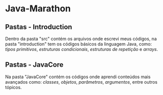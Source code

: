 # Java-Marathon

## Pastas - Introduction
Dentro da pasta "src" contém os arquivos onde escrevi meus códigos, na pasta "introduction" tem os códigos básicos da linguagem Java,
como: *tipos primitivos*, *estruturas condicionais*, *estruturas de repetição* e *arrays*.

## Pastas - JavaCore
Na pasta "JavaCore" contém os códigos onde aprendi conteúdos mais avançados como: *classes*, *objetos*, *parâmetros*, *argumentos*, entre outros tópicos.
